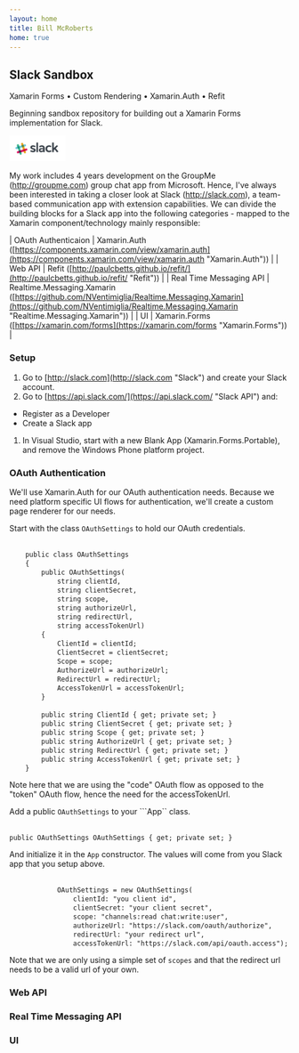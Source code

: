```yaml
---
layout: home
title: Bill McRoberts
home: true
---
```


## Slack Sandbox

Xamarin Forms &bull; Custom Rendering &bull; Xamarin.Auth &bull; Refit

Beginning sandbox repository for building out a Xamarin Forms implementation for Slack. 

<img src="images/slack.png" width="20%">

My work includes 4 years development on the GroupMe (http://groupme.com) group chat app from Microsoft. Hence, I've always been interested in taking a closer look at Slack (http://slack.com), a team-based communication app with extension capabilities. We can divide the building blocks for a Slack app into the following categories - mapped to the Xamarin component/technology mainly responsible:

| OAuth Authenticaion | Xamarin.Auth ([https://components.xamarin.com/view/xamarin.auth](https://components.xamarin.com/view/xamarin.auth "Xamarin.Auth")) |
| Web API | Refit ([http://paulcbetts.github.io/refit/](http://paulcbetts.github.io/refit/ "Refit")) |
| Real Time Messaging API | Realtime.Messaging.Xamarin ([https://github.com/NVentimiglia/Realtime.Messaging.Xamarin](https://github.com/NVentimiglia/Realtime.Messaging.Xamarin "Realtime.Messaging.Xamarin")) | 
| UI | Xamarin.Forms ([https://xamarin.com/forms](https://xamarin.com/forms "Xamarin.Forms")) |

### Setup
1. Go to [http://slack.com](http://slack.com "Slack") and create your Slack account.
1. Go to [https://api.slack.com/](https://api.slack.com/ "Slack API") and:
  * Register as a Developer
  * Create a Slack app
1. In Visual Studio, start with a new Blank App (Xamarin.Forms.Portable), and remove the Windows Phone platform project.

### OAuth Authentication
We'll use Xamarin.Auth for our OAuth authentication needs. Because we need platform specific UI flows for authentication, we'll create a custom page renderer for our needs.

Start with the class ```OAuthSettings``` to hold our OAuth credentials.


```

    public class OAuthSettings
    {
        public OAuthSettings(
            string clientId,
            string clientSecret,
            string scope,
            string authorizeUrl,
            string redirectUrl,
            string accessTokenUrl)
        {
            ClientId = clientId;
            ClientSecret = clientSecret;
            Scope = scope;
            AuthorizeUrl = authorizeUrl;
            RedirectUrl = redirectUrl;
            AccessTokenUrl = accessTokenUrl;
        }

        public string ClientId { get; private set; }
        public string ClientSecret { get; private set; }
        public string Scope { get; private set; }
        public string AuthorizeUrl { get; private set; }
        public string RedirectUrl { get; private set; }
        public string AccessTokenUrl { get; private set; }
    }

```

Note here that we are using the "code" OAuth flow as opposed to the "token" OAuth flow, hence the need for the accessTokenUrl.

Add a public ```OAuthSettings``` to your ```App`` class.

```

public OAuthSettings OAuthSettings { get; private set; }

```

And initialize it in the ```App``` constructor. The values will come from you Slack app that you setup above.

```

            OAuthSettings = new OAuthSettings(
                clientId: "you client id",
                clientSecret: "your client secret",
                scope: "channels:read chat:write:user",
                authorizeUrl: "https://slack.com/oauth/authorize",
                redirectUrl: "your redirect url",
                accessTokenUrl: "https://slack.com/api/oauth.access");

```

Note that we are only using a simple set of ```scopes``` and that the redirect url needs to be a valid url of your own. 

### Web API

### Real Time Messaging API

### UI










